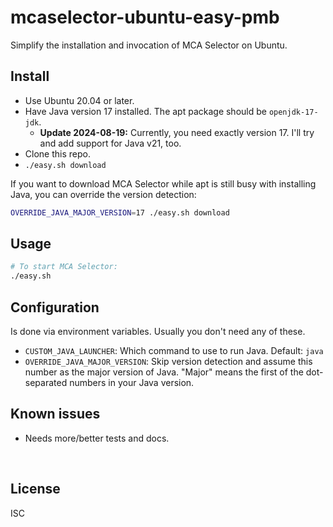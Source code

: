 ﻿
<!--#echo json="package.json" key="name" underline="=" -->
mcaselector-ubuntu-easy-pmb
===========================
<!--/#echo -->

<!--#echo json="package.json" key="description" -->
Simplify the installation and invocation of MCA Selector on Ubuntu.
<!--/#echo -->


Install
-------

* Use Ubuntu 20.04 or later.
* Have Java version 17 installed. The apt package should be `openjdk-17-jdk`.
  * __Update 2024-08-19:__ Currently, you need exactly version 17.
    I'll try and add support for Java v21, too.
* Clone this repo.
* `./easy.sh download`

If you want to download MCA Selector while apt is still busy with
installing Java, you can override the version detection:

```bash
OVERRIDE_JAVA_MAJOR_VERSION=17 ./easy.sh download
```



Usage
-----

```bash
# To start MCA Selector:
./easy.sh
```



Configuration
-------------

Is done via environment variables.
Usually you don't need any of these.

* `CUSTOM_JAVA_LAUNCHER`:
  Which command to use to run Java. Default: `java`
* `OVERRIDE_JAVA_MAJOR_VERSION`:
  Skip version detection and assume this number as the major version of Java.
  "Major" means the first of the dot-separated numbers in your Java version.






<!--#toc stop="scan" -->



Known issues
------------

* Needs more/better tests and docs.




&nbsp;


License
-------
<!--#echo json="package.json" key=".license" -->
ISC
<!--/#echo -->
